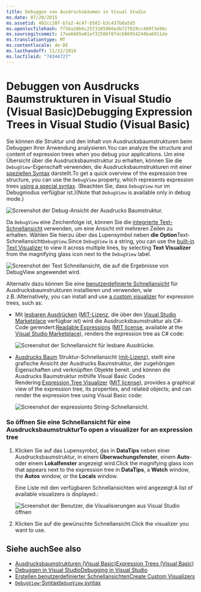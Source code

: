 ```yaml
---
title: Debuggen von Ausdrucksbäumen in Visual Studio
ms.date: 07/20/2015
ms.assetid: 492cc28f-b7a2-4c47-b582-b3c437b8a5d5
ms.openlocfilehash: ff56a10b6c25f3165066edb727829cc460f3e96c
ms.sourcegitcommit: 17ee6605e01ef32506f8fdc686954244ba6911de
ms.translationtype: MT
ms.contentlocale: de-DE
ms.lasthandoff: 11/22/2019
ms.locfileid: "74344727"
---
```

# <a name="debugging-expression-trees-in-visual-studio-visual-basic"></a><span data-ttu-id="f900c-102">Debuggen von Ausdrucks Baumstrukturen in Visual Studio (Visual Basic)</span><span class="sxs-lookup"><span data-stu-id="f900c-102">Debugging Expression Trees in Visual Studio (Visual Basic)</span></span>
<span data-ttu-id="f900c-103">Sie können die Struktur und den Inhalt von Ausdrucksbaumstrukturen beim Debuggen Ihrer Anwendung analysieren.</span><span class="sxs-lookup"><span data-stu-id="f900c-103">You can analyze the structure and content of expression trees when you debug your applications.</span></span> <span data-ttu-id="f900c-104">Um eine Übersicht über die Ausdrucksbaumstruktur zu erhalten, können Sie die `DebugView`-Eigenschaft verwenden, die Ausdrucksbaumstrukturen mit einer [speziellen Syntax](debugview-syntax.md) darstellt.</span><span class="sxs-lookup"><span data-stu-id="f900c-104">To get a quick overview of the expression tree structure, you can use the `DebugView` property, which represents expression trees [using a special syntax](debugview-syntax.md).</span></span> <span data-ttu-id="f900c-105">(Beachten Sie, dass `DebugView` nur im Debugmodus verfügbar ist.)</span><span class="sxs-lookup"><span data-stu-id="f900c-105">(Note that `DebugView` is available only in debug mode.)</span></span>  

![Screenshot der Debug-Ansicht der Ausdrucks Baumstruktur.](media/debugging-expression-trees-in-visual-studio/debugview-visual-basic.png)

<span data-ttu-id="f900c-107">Da `DebugView` eine Zeichenfolge ist, können Sie die [integrierte Text-Schnellansicht](https://docs.microsoft.com/visualstudio/debugger/view-strings-visualizer#open-a-string-visualizer) verwenden, um eine Ansicht mit mehreren Zeilen zu erhalten. Wählen Sie hierzu über das Lupensymbol neben **die Option**Text-Schnellansicht`DebugView`.</span><span class="sxs-lookup"><span data-stu-id="f900c-107">Since `DebugView` is a string, you can use the [built-in Text Visualizer](https://docs.microsoft.com/visualstudio/debugger/view-strings-visualizer#open-a-string-visualizer) to view it across multiple lines, by selecting **Text Visualizer** from the magnifying glass icon next to the `DebugView` label.</span></span>

 ![Screenshot der Text Schnellansicht, die auf die Ergebnisse von DebugView angewendet wird.](media/debugging-expression-trees-in-visual-studio/string-visualizer-vb.png)

<span data-ttu-id="f900c-109">Alternativ dazu können Sie eine [benutzerdefinierte Schnellansicht](https://docs.microsoft.com/visualstudio/debugger/create-custom-visualizers-of-data) für Ausdrucksbaumstrukturen installieren und verwenden, wie z.B.:</span><span class="sxs-lookup"><span data-stu-id="f900c-109">Alternatively, you can install and use [a custom visualizer](https://docs.microsoft.com/visualstudio/debugger/create-custom-visualizers-of-data) for expression trees, such as:</span></span>

- <span data-ttu-id="f900c-110">Mit [lesbaren Ausdrücken](https://github.com/agileobjects/ReadableExpressions) ([MIT-Lizenz](https://github.com/agileobjects/ReadableExpressions/blob/master/LICENSE.md), die über den [Visual Studio Marketplace](https://marketplace.visualstudio.com/items?itemName=vs-publisher-1232914.ReadableExpressionsVisualizers) verfügbar ist) wird die Ausdrucksbaumstruktur als C#-Code gerendert:</span><span class="sxs-lookup"><span data-stu-id="f900c-110">[Readable Expressions](https://github.com/agileobjects/ReadableExpressions) ([MIT license](https://github.com/agileobjects/ReadableExpressions/blob/master/LICENSE.md), available at the [Visual Studio Marketplace](https://marketplace.visualstudio.com/items?itemName=vs-publisher-1232914.ReadableExpressionsVisualizers)), renders the expression tree as C# code:</span></span>

  ![Screenshot der Schnellansicht für lesbare Ausdrücke.](media/debugging-expression-trees-in-visual-studio/readable-expressions-visualizer.png)

- <span data-ttu-id="f900c-112">[Ausdrucks Baum](https://github.com/zspitz/ExpressionToString#visual-studio-debugger-visualizer-for-expression-trees) Struktur-Schnellansicht ([mit-Lizenz](https://github.com/zspitz/ExpressionToString/blob/master/LICENSE)), stellt eine grafische Ansicht der Ausdrucks Baumstruktur, der zugehörigen Eigenschaften und verknüpften Objekte bereit. und können die Ausdrucks Baumstruktur mithilfe Visual Basic Codes Rendering:</span><span class="sxs-lookup"><span data-stu-id="f900c-112">[Expression Tree Visualizer](https://github.com/zspitz/ExpressionToString#visual-studio-debugger-visualizer-for-expression-trees) ([MIT license](https://github.com/zspitz/ExpressionToString/blob/master/LICENSE)), provides a graphical view of the expression tree, its properties, and related objects; and can render the expression tree using Visual Basic code:</span></span>

  ![Screenshot der expressionto String-Schnellansicht.](media/debugging-expression-trees-in-visual-studio/expression-to-string-visualizer-vb.png)

### <a name="to-open-a-visualizer-for-an-expression-tree"></a><span data-ttu-id="f900c-114">So öffnen Sie eine Schnellansicht für eine Ausdrucksbaumstruktur</span><span class="sxs-lookup"><span data-stu-id="f900c-114">To open a visualizer for an expression tree</span></span>  
  
1. <span data-ttu-id="f900c-115">Klicken Sie auf das Lupensymbol, das in **DataTips** neben einer Ausdrucksbaumstruktur, in einem **Überwachungsfenster**, einem **Auto**- oder einem **Lokalfenster** angezeigt wird.</span><span class="sxs-lookup"><span data-stu-id="f900c-115">Click the magnifying glass icon that appears next to the expression tree in **DataTips**, a **Watch** window, the **Autos** window, or the **Locals** window.</span></span>  
  
    <span data-ttu-id="f900c-116">Eine Liste mit den verfügbaren Schnellansichten wird angezeigt:</span><span class="sxs-lookup"><span data-stu-id="f900c-116">A list of available visualizers is displayed.:</span></span> 

    ![Screenshot der Benutzer, die Visualisierungen aus Visual Studio öffnen](media/debugging-expression-trees-in-visual-studio/expression-tree-visualizers-vb.png)

2. <span data-ttu-id="f900c-118">Klicken Sie auf die gewünschte Schnellansicht.</span><span class="sxs-lookup"><span data-stu-id="f900c-118">Click the visualizer you want to use.</span></span>  

## <a name="see-also"></a><span data-ttu-id="f900c-119">Siehe auch</span><span class="sxs-lookup"><span data-stu-id="f900c-119">See also</span></span>

- [<span data-ttu-id="f900c-120">Ausdrucksbaumstrukturen (Visual Basic)</span><span class="sxs-lookup"><span data-stu-id="f900c-120">Expression Trees (Visual Basic)</span></span>](../../../../visual-basic/programming-guide/concepts/expression-trees/index.md)
- [<span data-ttu-id="f900c-121">Debuggen in Visual Studio</span><span class="sxs-lookup"><span data-stu-id="f900c-121">Debugging in Visual Studio</span></span>](/visualstudio/debugger/debugger-feature-tour)
- [<span data-ttu-id="f900c-122">Erstellen benutzerdefinierter Schnellansichten</span><span class="sxs-lookup"><span data-stu-id="f900c-122">Create Custom Visualizers</span></span>](/visualstudio/debugger/create-custom-visualizers-of-data)
- [<span data-ttu-id="f900c-123">`DebugView`-Syntax</span><span class="sxs-lookup"><span data-stu-id="f900c-123">`DebugView` syntax</span></span>](debugview-syntax.md)
